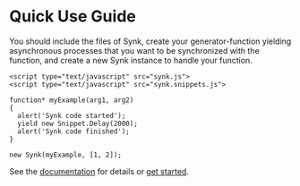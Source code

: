 # Quick Use Guide

You should include the files of Synk, create your generator-function yielding asynchronous processes that you want to be synchronized with the function, and create a new Synk instance to handle your function.

````
<script type="text/javascript" src="synk.js">
<script type="text/javascript" src="synk.snippets.js">

function* myExample(arg1, arg2)
{
  alert('Synk code started');
  yield new Snippet.Delay(2000);
  alert('Synk code finished');
}

new Synk(myExample, [1, 2]);

````

See the [documentation](https://ezaca.github.com/synk) for details or [get started](https://ezaca.github.io/synk/sample/index.html?p=getting-started).
